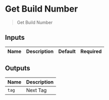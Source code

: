 
# Get Build Number
> Get Build Number


## Inputs
| Name | Description | Default | Required | 
| ---- | ----------- | ------- | -------- |



## Outputs 
| Name | Description |
| ---- | ----------- |
| `tag` | Next Tag |

        
